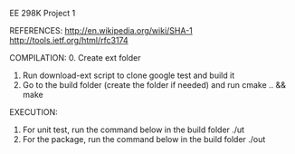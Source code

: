 EE 298K Project 1

REFERENCES:
http://en.wikipedia.org/wiki/SHA-1
http://tools.ietf.org/html/rfc3174

COMPILATION:
0. Create ext folder
1. Run download-ext script to clone google test and build it
2. Go to the build folder (create the folder if needed) and run
   cmake .. && make

EXECUTION:
1. For unit test, run the command below in the build folder
   ./ut
2. For the package, run the command below in the build folder
   ./out <text-file>
